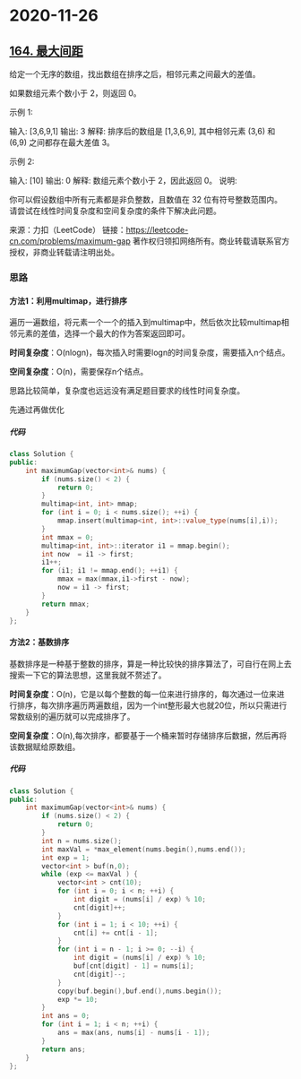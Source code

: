 # 2020-11-26

## [164. 最大间距](https://leetcode-cn.com/problems/maximum-gap/)



给定一个无序的数组，找出数组在排序之后，相邻元素之间最大的差值。

如果数组元素个数小于 2，则返回 0。

示例 1:

输入: [3,6,9,1]
输出: 3
解释: 排序后的数组是 [1,3,6,9], 其中相邻元素 (3,6) 和 (6,9) 之间都存在最大差值 3。

示例 2:

输入: [10]
输出: 0
解释: 数组元素个数小于 2，因此返回 0。
说明:

你可以假设数组中所有元素都是非负整数，且数值在 32 位有符号整数范围内。
请尝试在线性时间复杂度和空间复杂度的条件下解决此问题。

来源：力扣（LeetCode）
链接：https://leetcode-cn.com/problems/maximum-gap
著作权归领扣网络所有。商业转载请联系官方授权，非商业转载请注明出处。

### 思路

#### 方法1：利用multimap，进行排序

遍历一遍数组，将元素一个一个的插入到multimap中，然后依次比较multimap相邻元素的差值，选择一个最大的作为答案返回即可。



**时间复杂度**：O(nlogn)，每次插入时需要logn的时间复杂度，需要插入n个结点。

**空间复杂度**：O(n)，需要保存n个结点。

思路比较简单，复杂度也远远没有满足题目要求的线性时间复杂度。

先通过再做优化



##### 代码

```cpp
class Solution {
public:
    int maximumGap(vector<int>& nums) {
        if (nums.size() < 2) {
            return 0;
        }
        multimap<int, int> mmap;
        for (int i = 0; i < nums.size(); ++i) {
            mmap.insert(multimap<int, int>::value_type(nums[i],i));
        }
        int mmax = 0;
        multimap<int, int>::iterator i1 = mmap.begin();
        int now  = i1 -> first;
        i1++;
        for (i1; i1 != mmap.end(); ++i1) {
            mmax = max(mmax,i1->first - now);
            now = i1 -> first;
        }
        return mmax;
    }
};
```



#### 方法2：基数排序

基数排序是一种基于整数的排序，算是一种比较快的排序算法了，可自行在网上去搜索一下它的算法思想，这里我就不赘述了。

**时间复杂度**：O(n)，它是以每个整数的每一位来进行排序的，每次通过一位来进行排序，每次排序遍历两遍数组，因为一个int整形最大也就20位，所以只需进行常数级别的遍历就可以完成排序了。

**空间复杂度**：O(n),每次排序，都要基于一个桶来暂时存储排序后数据，然后再将该数据赋给原数组。



##### 代码

```cpp
class Solution {
public:
    int maximumGap(vector<int>& nums) {
        if (nums.size() < 2) {
            return 0;
        }
        int n = nums.size();
        int maxVal = *max_element(nums.begin(),nums.end());
        int exp = 1;
        vector<int > buf(n,0);
        while (exp <= maxVal ) {
            vector<int > cnt(10);
            for (int i = 0; i < n; ++i) {
                int digit = (nums[i] / exp) % 10;
                cnt[digit]++;
            }
            for (int i = 1; i < 10; ++i) {
                cnt[i] += cnt[i - 1];
            }
            for (int i = n - 1; i >= 0; --i) {
                int digit = (nums[i] / exp) % 10;
                buf[cnt[digit] - 1] = nums[i];
                cnt[digit]--; 
            }
            copy(buf.begin(),buf.end(),nums.begin());
            exp *= 10;
        }
        int ans = 0;
        for (int i = 1; i < n; ++i) {
            ans = max(ans, nums[i] - nums[i - 1]);
        }
        return ans;
    }
};
```

